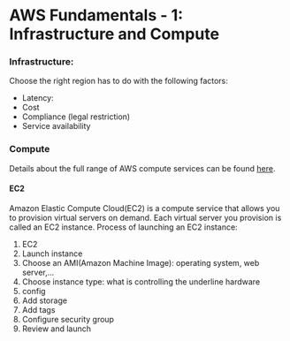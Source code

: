# AWS Fundamentals - 1: Infrastructure and Compute
### Infrastructure:
Choose the right region has to do with the following factors:
- Latency: 
- Cost 
- Compliance (legal restriction)
- Service availability 

### Compute 
Details about the full range of AWS compute services can be found [here](https://aws.amazon.com/products/compute/).
#### EC2
Amazon Elastic Compute Cloud(EC2) is a compute service that allows you to provision virtual servers on demand. Each virtual server you provision is called an EC2 instance. 
Process of launching an EC2 instance:
1. EC2
2. Launch instance
3. Choose an AMI(Amazon Machine Image): operating system, web server,...
4. Choose instance type: what is controlling the underline hardware
5. config
6. Add storage
7. Add tags
8. Configure security group 
9. Review and launch